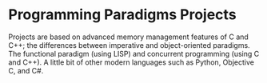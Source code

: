 # Programming Paradigms Projects
Projects are based on advanced memory management features of C and C++; the differences between imperative and object-oriented paradigms. The functional paradigm (using LISP) and concurrent programming (using C and C++). A little bit of other modern languages such as Python, Objective C, and C#.
